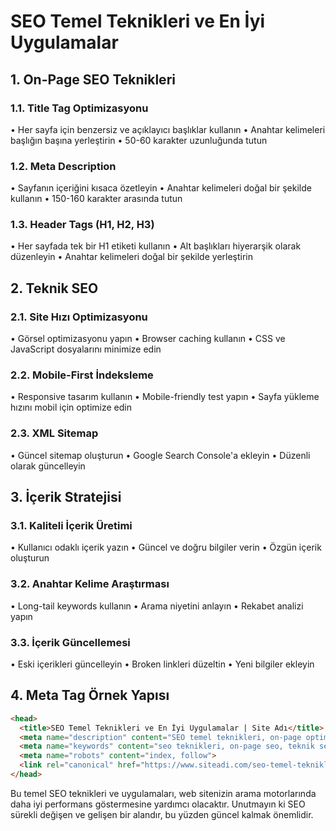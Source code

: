 # SEO Temel Teknikleri ve En İyi Uygulamalar

## 1. On-Page SEO Teknikleri

### 1.1. Title Tag Optimizasyonu
• Her sayfa için benzersiz ve açıklayıcı başlıklar kullanın
• Anahtar kelimeleri başlığın başına yerleştirin
• 50-60 karakter uzunluğunda tutun

### 1.2. Meta Description
• Sayfanın içeriğini kısaca özetleyin
• Anahtar kelimeleri doğal bir şekilde kullanın
• 150-160 karakter arasında tutun

### 1.3. Header Tags (H1, H2, H3)
• Her sayfada tek bir H1 etiketi kullanın
• Alt başlıkları hiyerarşik olarak düzenleyin
• Anahtar kelimeleri doğal bir şekilde yerleştirin

## 2. Teknik SEO

### 2.1. Site Hızı Optimizasyonu
• Görsel optimizasyonu yapın
• Browser caching kullanın
• CSS ve JavaScript dosyalarını minimize edin

### 2.2. Mobile-First İndeksleme
• Responsive tasarım kullanın
• Mobile-friendly test yapın
• Sayfa yükleme hızını mobil için optimize edin

### 2.3. XML Sitemap
• Güncel sitemap oluşturun
• Google Search Console'a ekleyin
• Düzenli olarak güncelleyin

## 3. İçerik Stratejisi

### 3.1. Kaliteli İçerik Üretimi
• Kullanıcı odaklı içerik yazın
• Güncel ve doğru bilgiler verin
• Özgün içerik oluşturun

### 3.2. Anahtar Kelime Araştırması
• Long-tail keywords kullanın
• Arama niyetini anlayın
• Rekabet analizi yapın

### 3.3. İçerik Güncellemesi
• Eski içerikleri güncelleyin
• Broken linkleri düzeltin
• Yeni bilgiler ekleyin

## 4. Meta Tag Örnek Yapısı

```html
<head>
  <title>SEO Temel Teknikleri ve En İyi Uygulamalar | Site Adı</title>
  <meta name="description" content="SEO temel teknikleri, on-page optimizasyon, teknik SEO ve içerik stratejileri hakkında kapsamlı rehber. En iyi SEO uygulamalarını öğrenin.">
  <meta name="keywords" content="seo teknikleri, on-page seo, teknik seo, içerik stratejisi">
  <meta name="robots" content="index, follow">
  <link rel="canonical" href="https://www.siteadi.com/seo-temel-teknikleri">
</head>
```

Bu temel SEO teknikleri ve uygulamaları, web sitenizin arama motorlarında daha iyi performans göstermesine yardımcı olacaktır. Unutmayın ki SEO sürekli değişen ve gelişen bir alandır, bu yüzden güncel kalmak önemlidir. 